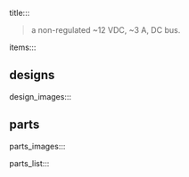 title:::

> a non-regulated ~12 VDC, ~3 A, DC bus.

items:::

## designs

design_images:::

## parts

parts_images:::

parts_list:::